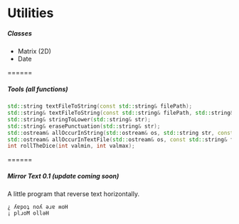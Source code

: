 # Utilities

##### Classes

- Matrix (2D)
- Date

======

##### Tools (all functions)

```cpp
std::string textFileToString(const std::string& filePath);
std::string& textFileToString(const std::string& filePath, std::string& str);
std::string& stringToLower(std::string& str);
std::string& erasePunctuation(std::string& str);
std::ostream& allOccurInString(std::ostream& os, std::string str, const bool& caseSensitive = true);
std::ostream& allOccurInTextFile(std::ostream& os, const std::string& filePath, const bool& caseSensitive = true);
int rollTheDice(int valmin, int valmax);
```
======

##### Mirror Text 0.1 (update coming soon)

A little program that reverse text horizontally.

```
¿ ʎɐpoʇ noʎ ǝɹɐ ʍoH
¡ plɹoM ollǝH
```
